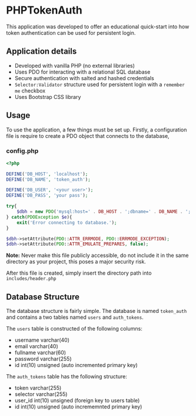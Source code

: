 # PHPTokenAuth
This application was developed to offer an educational quick-start into how token authentication can be used for persistent login.

## Application details
- Developed with vanilla PHP (no external libraries)
- Uses PDO for interacting with a relational SQL database
- Secure authentication with salted and hashed credentials
- `Selector:Validator` structure used for persistent login with a `remember me` checkbox
- Uses Bootstrap CSS library

## Usage
To use the application, a few things must be set up. Firstly, a configuration file is require to create a PDO object that connects
to the database,

### config.php
```php
<?php

DEFINE('DB_HOST', 'localhost');
DEFINE('DB_NAME', 'token_auth');

DEFINE('DB_USER', '<your user>');
DEFINE('DB_PASS', 'your pass');

try{
	$dbh = new PDO('mysql:host=' . DB_HOST . ';dbname=' . DB_NAME . ';', DB_USER, DB_PASS);
} catch(PDOException $e){
	exit('Error connecting to database.');
}

$dbh->setAttribute(PDO::ATTR_ERRMODE, PDO::ERRMODE_EXCEPTION);
$dbh->setAttribute(PDO::ATTR_EMULATE_PREPARES, false);
```

**Note:** Never make this file publicly accessible, do not include it in the same directory as your project, this poses a major
security risk.

After this file is created, simply insert the directory path into `includes/header.php`

## Database Structure
The database structure is fairly simple. The database is named `token_auth` and contains a two tables named `users` and `auth_tokens`.

The `users` table is constructed of the following columns:
- username varchar(40)
- email varchar(40)
- fullname varchar(60)
- password varchar(255)
- id int(10) unsigned (auto incremented primary key)

The `auth_tokens` table has the following structure:
- token varchar(255)
- selector varchar(255)
- user_id int(10) unsigned (foreign key to users table)
- id int(10) unsigned (auto incrememnted primary key)
